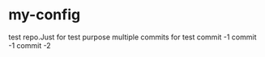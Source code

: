 # my-config

test repo.Just for test purpose
multiple commits for test
commit -1
commit -1
commit -2

